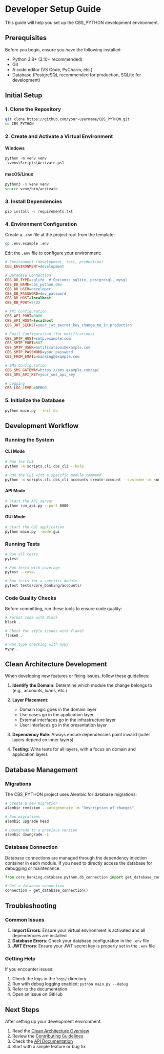 # Developer Setup Guide

This guide will help you set up the CBS_PYTHON development environment.

## Prerequisites

Before you begin, ensure you have the following installed:

- Python 3.8+ (3.10+ recommended)
- Git
- A code editor (VS Code, PyCharm, etc.)
- Database (PostgreSQL recommended for production, SQLite for development)

## Initial Setup

### 1. Clone the Repository

```bash
git clone https://github.com/your-username/CBS_PYTHON.git
cd CBS_PYTHON
```

### 2. Create and Activate a Virtual Environment

#### Windows
```powershell
python -m venv venv
.\venv\Scripts\Activate.ps1
```

#### macOS/Linux
```bash
python3 -m venv venv
source venv/bin/activate
```

### 3. Install Dependencies

```bash
pip install -r requirements.txt
```

### 4. Environment Configuration

Create a `.env` file at the project root from the template:

```bash
cp .env.example .env
```

Edit the `.env` file to configure your environment:

```ini
# Environment (development, test, production)
CBS_ENVIRONMENT=development

# Database Connection
CBS_DB_TYPE=sqlite  # Options: sqlite, postgresql, mysql
CBS_DB_NAME=cbs_python_dev
CBS_DB_USER=developer
CBS_DB_PASSWORD=dev_password
CBS_DB_HOST=localhost
CBS_DB_PORT=5432

# API Configuration
CBS_API_PORT=8000
CBS_API_HOST=localhost
CBS_JWT_SECRET=your_jwt_secret_key_change_me_in_production

# Email Configuration (for notifications)
CBS_SMTP_HOST=smtp.example.com
CBS_SMTP_PORT=587
CBS_SMTP_USER=notifications@example.com
CBS_SMTP_PASSWORD=your_password
CBS_FROM_EMAIL=banking@example.com

# SMS Configuration
CBS_SMS_GATEWAY=https://sms.example.com/api
CBS_SMS_API_KEY=your_sms_api_key

# Logging
CBS_LOG_LEVEL=DEBUG
```

### 5. Initialize the Database

```bash
python main.py --init-db
```

## Development Workflow

### Running the System

#### CLI Mode

```bash
# Run the CLI
python -m scripts.cli.cbs_cli --help

# Run the CLI with a specific module command
python -m scripts.cli.cbs_cli accounts create-account --customer-id <uuid> --account-type SAVINGS --initial-deposit 5000
```

#### API Mode

```bash
# Start the API server
python run_api.py --port 8000
```

#### GUI Mode

```bash
# Start the GUI application
python main.py --mode gui
```

### Running Tests

```bash
# Run all tests
pytest

# Run tests with coverage
pytest --cov=.

# Run tests for a specific module
pytest tests/core_banking/accounts/
```

### Code Quality Checks

Before committing, run these tools to ensure code quality:

```bash
# Format code with Black
black .

# Check for style issues with flake8
flake8 .

# Run type checking with mypy
mypy .
```

## Clean Architecture Development

When developing new features or fixing issues, follow these guidelines:

1. **Identify the Domain**: Determine which module the change belongs to (e.g., accounts, loans, etc.)

2. **Layer Placement**:
   - Domain logic goes in the domain layer
   - Use cases go in the application layer
   - External interfaces go in the infrastructure layer
   - User interfaces go in the presentation layer

3. **Dependency Rule**: Always ensure dependencies point inward (outer layers depend on inner layers)

4. **Testing**: Write tests for all layers, with a focus on domain and application layers

## Database Management

### Migrations

The CBS_PYTHON project uses Alembic for database migrations:

```bash
# Create a new migration
alembic revision --autogenerate -m "Description of changes"

# Run migrations
alembic upgrade head

# Downgrade to a previous version
alembic downgrade -1
```

### Database Connection

Database connections are managed through the dependency injection container in each module. If you need to directly access the database for debugging or maintenance:

```python
from core_banking.database.python.db_connection import get_database_connection

# Get a database connection
connection = get_database_connection()
```

## Troubleshooting

### Common Issues

1. **Import Errors**: Ensure your virtual environment is activated and all dependencies are installed
2. **Database Errors**: Check your database configuration in the `.env` file
3. **JWT Errors**: Ensure your JWT secret key is properly set in the `.env` file

### Getting Help

If you encounter issues:
1. Check the logs in the `logs/` directory
2. Run with debug logging enabled: `python main.py --debug`
3. Refer to the documentation
4. Open an issue on GitHub

## Next Steps

After setting up your development environment:

1. Read the [Clean Architecture Overview](../clean_architecture/overview.md)
2. Review the [Contributing Guidelines](../../CONTRIBUTING.md)
3. Check the [API Documentation](../api/api_overview.md)
4. Start with a simple feature or bug fix